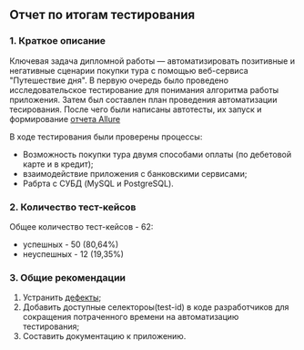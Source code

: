 ## Отчет по итогам тестирования

### 1. Краткое описание
Ключевая задача дипломной работы — автоматизировать позитивные и негативные сценарии покупки тура с помощью веб-сервиса "Путешествие дня". 
В первую очередь было проведено исследовательское тестирование для понимания алгоритма работы приложения. Затем был составлен план проведения автоматизации тесирования.
После чего были написаны автотесты, их запуск и формирование [отчета Allure](https://github.com/Yana-Gus/QA-DIPLOMA_BuyTour/blob/main/%D0%BE%D1%82%D1%87%D0%B5%D1%82%20Allure.md)

В ходе тестирования были проверены процессы:
* Возможность покупки тура двумя способами оплаты (по дебетовой карте и в кредит);
* взаимодействие приложения с банковскими сервисами;
* Рабрта с СУБД (MySQL и PostgreSQL).

### 2. Количество тест-кейсов
Общее количество тест-кейсов - 62:
* успешных - 50 (80,64%)
* неуспешных - 12 (19,35%)



### 3. Общие рекомендации
1. Устранить [дефекты]();
2. Добавить доступные селектороы(test-id) в коде разработчиков для сокращения потраченного времени на автоматизацию тестирования;
3. Составить документацию к приложению.
